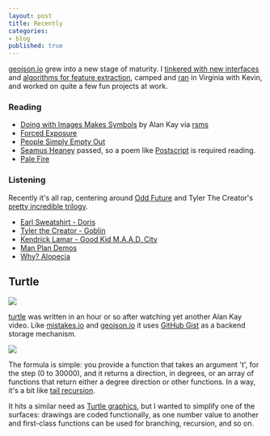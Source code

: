 ```yaml
---
layout: post
title: Recently
categories:
- blog
published: true
---
```


[geojson.io](http://geojson.io/) grew into a new stage of maturity. I
[tinkered with new interfaces](http://macwright.org/d3-curvy/) and [algorithms
for feature extraction](http://www.mapbox.com/blog/user-friendly-guided-feature-extraction/),
camped and [ran](http://www.strava.com/activities/77941475) in Virginia
with Kevin, and worked on quite a few fun projects at work.

### Reading

* [Doing with Images Makes Symbols](http://archive.org/details/AlanKeyD1987) by Alan Kay via [rsms](http://rsms.me/)
* [Forced Exposure](http://www.groklaw.net/article.php?story=20130818120421175)
* [People Simply Empty Out](http://www.lettersofnote.com/2012/10/people-simply-empty-out.html)
* [Seamus Heaney](http://en.wikipedia.org/wiki/Seamus_Heaney) passed, so a poem like
  [Postscript](http://www.smith.edu/poetrycenter/poets/postscript.html) is required
  reading.
* [Pale Fire](http://en.wikipedia.org/wiki/Pale_Fire)

### Listening

Recently it's all rap, centering around [Odd Future](https://en.wikipedia.org/wiki/Odd_Future)
and Tyler The Creator's [pretty incredible trilogy](http://noisey.vice.com/blog/the-conspiracy-theorists-guide-to-tyler-the-creators-wolf-trilogy).

* [Earl Sweatshirt - Doris](http://pitchfork.com/reviews/albums/18380-earl-sweatshirt-doris/)
* [Tyler the Creator - Goblin](http://bit.ly/hGjsE6)
* [Kendrick Lamar - Good Kid M.A.A.D. City](http://en.wikipedia.org/wiki/Good_Kid,_M.A.A.D_City)
* [Man Plan Demos](http://manplan.bandcamp.com/)
* [Why? Alopecia](http://bit.ly/NhsVw)

## Turtle

[![](http://farm3.staticflickr.com/2830/9657239591_48f8e208b6_b.jpg)](http://macwright.org/turtle/v1/#6405446)

[turtle](http://macwright.org/turtle/v1/#6405522) was written in an hour or
so after watching yet another Alan Kay video. Like [mistakes.io](http://mistakes.io/)
and [geojson.io](http://geojson.io/) it uses [GitHub Gist](https://gist.github.com/) as
a backend storage mechanism.

[![](http://farm3.staticflickr.com/2833/9660471328_d1f091505f_b.jpg)](http://macwright.org/turtle/v1/#6405522)

The formula is simple: you provide a function that takes an argument 't',
for the step (0 to 30000), and it returns a direction, in degrees, or an array
of functions that return either a degree direction or other functions. In
a way, it's a bit like [tail recursion](https://en.wikipedia.org/wiki/Tail_call).

It hits a similar need as [Turtle graphics](https://en.wikipedia.org/wiki/Turtle_graphics), but
I wanted to simplify one of the surfaces: drawings are coded functionally,
as one number value to another and first-class functions can be used for
branching, recursion, and so on.
